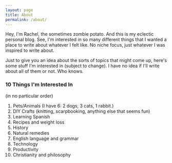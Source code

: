 ```yaml
---
layout: page
title: About
permalink: /about/
---
```

Hey, I'm Rachel, the sometimes zombie potato. And this is my eclectic personal blog. See, I'm interested in so many different things that I wanted a place to write about whatever I felt like. No niche focus, just whatever I was inspired to write about. 

Just to give you an idea about the sorts of topics that might come up, here's some stuff I'm interested in (subject to change). I have no idea if I'll write about all of them or not. Who knows. 

### 10 Things I'm Interested In
(in no particular order)

1. Pets/Animals (I have 6: 2 dogs, 3 cats, 1 rabbit.)
2. DIY Crafts (knitting, scarpbooking, anything else that seems fun)
3. Learning Spanish
4. Recipes and weight loss
5. History
6. Natural remedies
7. English language and grammar
8. Technology
9. Productivity
10. Christianity and philosophy

